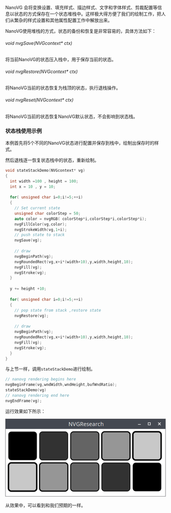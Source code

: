NanoVG 会将变换设置、填充样式、描边样式、文字和字体样式、剪裁配置等信息以状态的方式保存在一个状态堆栈中。这样极大得方便了我们的绘制工作，把人们从繁杂的样式设置和其他属性配置工作中解放出来。
<!-- more -->

NanoVG使用堆栈的方式，状态的备份和恢复是非常容易的，具体方法如下：

<!-- class="ui segments" -->
<!-- class="ui segment" -->
###### void nvgSave(NVGcontext* ctx)
<!-- endclass -->

<!-- class="ui secondary segment" -->
将当前NanoVG的状态压入栈中，用于保存当前的状态。
<!-- endclass -->
<!-- endclass -->

<!-- class="ui segments" -->
<!-- class="ui segment" -->
###### void nvgRestore(NVGcontext* ctx)
<!-- endclass -->

<!-- class="ui secondary segment" -->
将NanoVG当前的状态恢复为栈顶的状态，执行退栈操作。
<!-- endclass -->
<!-- endclass -->

<!-- class="ui segments" -->
<!-- class="ui segment" -->
###### void nvgReset(NVGcontext* ctx)
<!-- endclass -->

<!-- class="ui secondary segment" -->
将NanoVG当前的状态恢复NanoVG默认状态，不会影响到状态栈。
<!-- endclass -->
<!-- endclass -->

### 状态栈使用示例

本例首先将5个不同的NanoVG状态进行配置并保存到栈中，绘制出保存时的样式。

然后退栈逐一恢复状态栈中的状态，重新绘制。

```c++
void stateStackDemo(NVGcontext* vg)
{
  int width =100 , height = 100;
  int x = 10 , y = 10;

  for( unsigned char i=0;i!=5;++i)
  {
    // Set current state
    unsigned char colorStep = 50;
    auto color = nvgRGB( colorStep*i,colorStep*i,colorStep*i);
    nvgFillColor(vg,color);
    nvgStrokeWidth(vg,1+i);
    // push state to stack
    nvgSave(vg);

    // draw
    nvgBeginPath(vg);
    nvgRoundedRect(vg,x+i*(width+10),y,width,height,10);
    nvgFill(vg);
    nvgStroke(vg);
  }

  y += height +10;

  for( unsigned char i=0;i!=5;++i)
  {
    // pop state from stack ,restore state
    nvgRestore(vg);

    // draw
    nvgBeginPath(vg);
    nvgRoundedRect(vg,x+i*(width+10),y,width,height,10);
    nvgFill(vg);
    nvgStroke(vg);
  }
}
```

与上节一样，调用`stateStackDemo`进行绘制。

```c++
// nanovg rendering begins here
nvgBeginFrame(vg,wndWidth,wndHeight,bufWndRatio);
stateStackDemo(vg)
// nanovg rendering end here
nvgEndFrame(vg);
```

运行效果如下所示：

![](/assets/images/nanovg/Screenshot_state_stack.png)

从效果中，可以看到和我们预期的一样。

